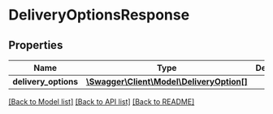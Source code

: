 # DeliveryOptionsResponse

## Properties
Name | Type | Description | Notes
------------ | ------------- | ------------- | -------------
**delivery_options** | [**\Swagger\Client\Model\DeliveryOption[]**](DeliveryOption.md) |  | 

[[Back to Model list]](../README.md#documentation-for-models) [[Back to API list]](../README.md#documentation-for-api-endpoints) [[Back to README]](../README.md)


